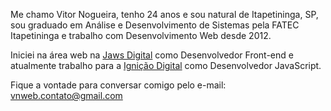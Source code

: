 <!--
layout: page
title: Sobre
date: 2016-02-14T14:20:28.885Z
comments: true
published: true
keywords:
description: Sobre o autor
categories:
link: pages/about
-->
Me chamo Vitor Nogueira, tenho 24 anos e sou natural de Itapetininga, SP, sou graduado em Análise e Desenvolvimento de Sistemas pela FATEC Itapetininga e trabalho com Desenvolvimento Web desde 2012.

Iniciei na área web na [Jaws Digital](http://jawsdigital.com.br/portal/) como Desenvolvedor Front-end e atualmente trabalho para a [Ignição Digital](http://ignicaodigital.com.br/) como Desenvolvedor JavaScript.

Fique a vontade para conversar comigo pelo e-mail: [vnweb.contato@gmail.com](mailto:vnweb.contato@gmail.com)